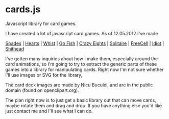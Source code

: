 cards.js
========

Javascript library for card games.

I have created a lot of javascript card games. As of 12.05.2012 I've made

<a href="http://www.spades-cardgame.com/">Spades</a> 
| <a href="http://www.hearts-cardgame.com/">Hearts</a> 
| <a href="http://www.whist-cardgame.com/">Whist</a> 
| <a href="http://www.gofish-cardgame.com/">Go Fish</a> 
| <a href="http://www.crazyeights-cardgame.com/">Crazy Eights</a> 
| <a href="http://www.solitaire-cardgame.com/">Solitaire</a> 
| <a href="http://www.solitaire-cardgame.com/freecell/">FreeCell</a> 
| <a href="http://www.idiot-cardgame.com/">Idiot</a> 
| <a href="http://www.shithead-cardgame.com/">Shithead</a> 


I've gotten many inquiries about how I make them, especially around the card animations, so I'm going to try to extract the generic parts of these games into a library for manipulating cards. Right now I'm not sure whether I'll use images or SVG for the library, 

The card deck images are made by Nicu Buculei, and are in the public domain (found on openclipart.org).

The plan right now is to just get a basic library out that can move cards, maybe rotate them and drag and drop. If you have anything else you'd like just contact me and I'll see what I can do.